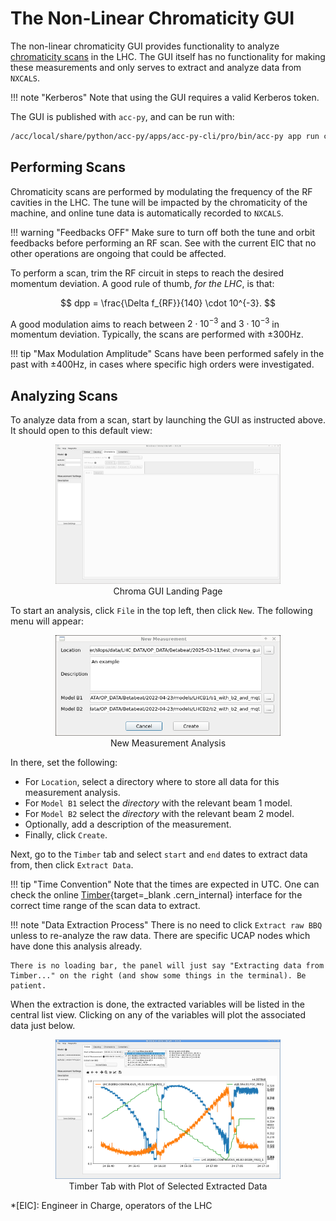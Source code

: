 # The Non-Linear Chromaticity GUI

The non-linear chromaticity GUI provides functionality to analyze [chromaticity scans](#performing-scans) in the LHC.
The GUI itself has no functionality for making these measurements and only serves to extract and analyze data from `NXCALS`.

!!! note "Kerberos"
    Note that using the GUI requires a valid Kerberos token.

The GUI is published with `acc-py`, and can be run with:

```bash
/acc/local/share/python/acc-py/apps/acc-py-cli/pro/bin/acc-py app run chroma-gui
```

## Performing Scans

Chromaticity scans are performed by modulating the frequency of the RF cavities in the LHC.
The tune will be impacted by the chromaticity of the machine, and online tune data is automatically recorded to `NXCALS`.

!!! warning "Feedbacks OFF"
    Make sure to turn off both the tune and orbit feedbacks before performing an RF scan.
    See with the current EIC that no other operations are ongoing that could be affected.

To perform a scan, trim the RF circuit in steps to reach the desired momentum deviation.
A good rule of thumb, _for the LHC_, is that:

$$
dpp = \frac{\Delta f_{RF}}{140} \cdot 10^{-3}.
$$

A good modulation aims to reach between $2 \cdot 10^{-3}$ and $3 \cdot 10^{-3}$ in momentum deviation.
Typically, the scans are performed with ±300Hz.

!!! tip "Max Modulation Amplitude"
    Scans have been performed safely in the past with ±400Hz, in cases where specific high orders were investigated.

## Analyzing Scans

To analyze data from a scan, start by launching the GUI as instructed above.
It should open to this default view:

<figure>
  <center>
  <img src="../../assets/images/chroma_gui/default_view.png" width="85%" alt="Chroma GUI landing page" />
  <figcaption> Chroma GUI Landing Page </figcaption>
  </center>
</figure>

To start an analysis, click `File` in the top left, then click `New`.
The following menu will appear:

<figure>
  <center>
  <img src="../../assets/images/chroma_gui/new_analysis_menu.png" width="85%" alt="Pop up menu for new analysis" />
  <figcaption> New Measurement Analysis  </figcaption>
  </center>
</figure>

In there, set the following:

- For `Location`, select a directory where to store all data for this measurement analysis.
- For `Model B1` select the _directory_ with the relevant beam 1 model.
- For `Model B2` select the _directory_ with the relevant beam 2 model.
- Optionally, add a description of the measurement.
- Finally, click `Create`.

Next, go to the `Timber` tab and select `start` and `end` dates to extract data from, then click `Extract Data`.

!!! tip "Time Convention"
    Note that the times are expected in UTC. One can check the online [Timber][timber_web]{target=_blank .cern_internal} interface for the correct time range of the scan data to extract.

!!! note "Data Extraction Process"
    There is no need to click `Extract raw BBQ` unless to re-analyze the raw data. There are specific UCAP nodes which have done this analysis already.

    There is no loading bar, the panel will just say "Extracting data from Timber..." on the right (and show some things in the terminal). Be patient.

When the extraction is done, the extracted variables will be listed in the central list view.
Clicking on any of the variables will plot the associated data just below.

<figure>
  <center>
  <img src="../../assets/images/chroma_gui/plot_extracted_data.png" width="85%" alt="Timber tab with plot of selected extracted data" />
  <figcaption> Timber Tab with Plot of Selected Extracted Data  </figcaption>
  </center>
</figure>

[timber_web]: https://timber.cern.ch/

*[EIC]: Engineer in Charge, operators of the LHC
